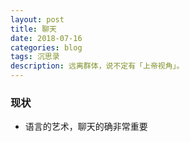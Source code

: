 ```yaml
---
layout: post
title: 聊天
date: 2018-07-16
categories: blog
tags: 沉思录
description: 远离群体，说不定有「上帝视角」。
---
```


### 现状
- 语言的艺术，聊天的确非常重要
